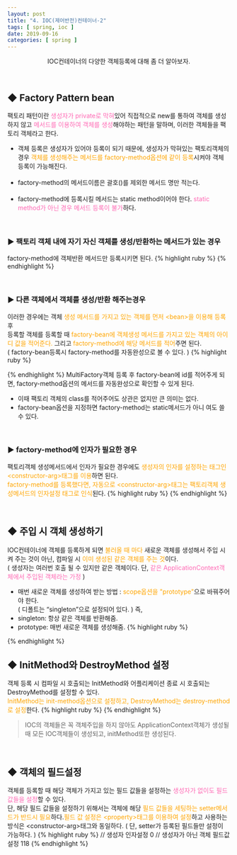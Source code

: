 ```yaml
---
layout: post
title: "4. IOC(제어반전)컨테이너-2"
tags: [ spring, ioc ]
date: 2019-09-16
categories: [ spring ]
---
```


<p align="center">
    IOC컨테이너의 다양한 객체등록에 대해 좀 더 알아보자.
</p><br/>

## ◆ Factory Pattern bean
팩토리 패턴이란 <font color="hotpink">생성자가 private로 막혀</font>있어 직접적으로 new를 통하여 객체를 생성하지 않고 <font color="hotpink">메서드를 이용하여 객체를 생성</font>해야하는 패턴을 말하며, 이러한 객체들을 팩토리 객체라고 한다.<br/>

- 객체 등록은 생성자가 있어야 등록이 되기 때문에, 생성자가 막혀있는 팩토리객체의 경우 <font color="orange">객체를 생성해주는 메서드를 factory-method옵션에 같이 등록</font>시켜야 객체 등록이 가능해진다.
<br/><br/>
- factory-method의 메서드이름은 괄호()를 제외한 메서드 명만 적는다.
<br/><br/>
- factory-method에 등록시킬 메서드는 static method이어야 한다. <font color="hotpink">static method가 아닌 경우 메서드 등록이 불가</font>하다.

<br/>

### ▶ 팩토리 객체 내에 자기 자신 객체를 생성/반환하는 메서드가 있는 경우 
factory-method에 객체반환 메서드만 등록시키면 된다.
{% highlight ruby %}
<bean id="bomb" class="spring.delta.Bomb" factory-method="create">
{% endhighlight %}
    
<br/>

### ▶ 다른 객체에서 객체를 생성/반환 해주는경우
이러한 경우에는 객체 <font color="orange">생성 메서드를 가지고 있는 객체를 먼저 &lt;bean>을 이용해 등록</font> 후<br/>
등록할 객체를 등록할 때 <font color="orange">factory-bean에 객체생성 메서드를 가지고 있는 객체의 아이디 값을 적어준다.</font> 그리고 <font color="orange">factory-method에 해당 메서드를 적어</font>주면 된다.<br/>
( factory-bean등록시 factory-method를 자동완성으로 볼 수 있다. )
{% highlight ruby %}
<bean id="mf" class="spring.delta.MultiFactory"></bean>

<bean id="map" factory-bean="mf" factory-method="createMap"></bean>
<bean id="list" factory-bean="mf" factory-method="createList"></bean>
{% endhighlight %}
MultiFactory객체 등록 후 factory-bean에 id를 적어주게 되면, factory-method옵션의 메서드를 자동완성으로 확인할 수 있게 된다.

- 이때 팩토리 객체의 class를 적어주어도 상관은 없지만 큰 의미는 없다.
- factory-bean옵션을 지정하면 factory-method는 static메서드가 아니 여도 쓸 수 있다.

<br/>

### ▶ factory-method에 인자가 필요한 경우
팩토리객체 생성메서드에서 인자가 필요한 경우에도 <font color="orange">생성자의 인자를 설정하는 태그인 &lt;constructor-arg>태그를 이용</font>하면 된다. <br/> <font color="orange">factory-method를 등록했다면, 자동으로 &lt;constructor-arg>태그는 팩토리객체 생성메서드의 인자설정 태그로 인식</font>된다.
{% highlight ruby %}
<bean id="conn" class="java.sql.DriverManager" factory-method="getConnection"
scope="prototype">
    <constructor-arg name="url"
    value="jdbc:oracle:thin:@192.168.10.80:1521:xe" />
    <constructor-arg name="user" value="root" />
    <constructor-arg name="password" value="oracle" />
</bean>
{% endhighlight %}

<br/>

## ◆ 주입 시 객체 생성하기
IOC컨테이너에 객체를 등록하게 되면 <font color="orange">불러올 때 마다</font> 새로운 객체를 생성해서 주입 시켜 주는 것이 아닌, 컴파일 시 <font color="orange">이미 생성된 같은 객체를 주는 것</font>이다.<br/>
( 생성자는 여러번 호출 될 수 있지만 같은 객체이다. 단, <font color="hotpink">같은 ApplicationContext객체에서 주입된 객체라는 가정</font> )

- 매번 새로운 객체를 생성하여 받는 방법
: <font color="orange">scope옵션을 "prototype"</font>으로 바꿔주어야 한다. <br/>( 디폴트는 “singleton”으로 설정되어 있다. ) 즉, <br/>
- singleton: 항상 같은 객체를 반환해줌.
- prototype: 매번 새로운 객체를 생성해줌.
{% highlight ruby %}
<bean id="bomb" class="spring.delta.Bomb" factory-method="create" scope="prototype">
{% endhighlight %}

<br/>

## ◆ InitMethod와 DestroyMethod 설정
객체 등록 시 컴파일 시 호출되는 InitMethod와 어플리케이션 종료 시 호출되는 DestroyMethod를 설정할 수 있다.<br/> <font color="orange">InitMethod는 init-method옵션으로 설정하고, DestroyMethod는 destroy-method로 설정</font>한다.
{% highlight ruby %}
<bean id="action" class="spring.gamma.Action" scope="singleton"
init-method="postConstruct" destroy-method="preDestroy"></bean>
{% endhighlight %}

> IOC의 객체들은 꼭 객체주입을 하지 않아도 ApplicationContext객체가 생성될 때 모든 IOC객체들이 생성되고, initMethod또한 생성된다. 

<br/>

## ◆ 객체의 필드설정
객체를 등록할 때 해당 객체가 가지고 있는 필드 값들을 설정하는 <font color="hotpink">생성자가 없이도 필드 값들을 설정</font>할 수 있다.<br/>
단, 해당 필드 값들을 설정하기 위해서는 객체에 해당 <font color="orange">필드 값들을 세팅하는 setter메서드가 반드시 필요</font>하다.<font color="orange">필드 값 설정은 &lt;property>태그를 이용하여 설정</font>하고 사용하는 방식은 &lt;constructor-arg>태그와 동일하다.
( 단, setter가 등록된 필드들만 설정이 가능하다. )
{% highlight ruby %}
<bean id="t" class="java.util.Date">
    <constructor-arg name="date" type="long"> // 생성자 인자설정
        <value>0</value>
    </constructor-arg>
    // 생성자가 아닌 객체 필드값 설정
    <property name="year">
        <value>118</value>
    </property>
    <property name="month" value="3" />
    <property name="date" value="17"></property>
</bean>
{% endhighlight %}








<br/>